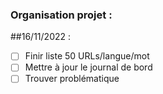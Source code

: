 ### Organisation projet :

##16/11/2022 :

- [ ] Finir liste 50 URLs/langue/mot
- [ ] Mettre à jour le journal de bord
- [ ] Trouver problématique
